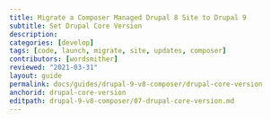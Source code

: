 ```yaml
---
title: Migrate a Composer Managed Drupal 8 Site to Drupal 9
subtitle: Set Drupal Core Version
description: 
categories: [develop]
tags: [code, launch, migrate, site, updates, composer]
contributors: [wordsmither]
reviewed: "2021-03-31"
layout: guide
permalink: docs/guides/drupal-9-v8-composer/drupal-core-version
anchorid: drupal-core-version
editpath: drupal-9-v8-composer/07-drupal-core-version.md
---
```

<Partial file="drupal-9/core-version.md" />
